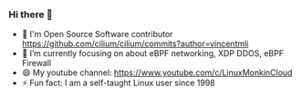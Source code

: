 ### Hi there 👋

- 🔭 I'm Open Source Software contributor https://github.com/cilium/cilium/commits?author=vincentmli
- 🌱 I’m currently focusing on about eBPF networking, XDP DDOS, eBPF Firewall
- 😄 My youtube channel: https://www.youtube.com/c/LinuxMonkinCloud
- ⚡ Fun fact: I am a self-taught Linux user since 1998
